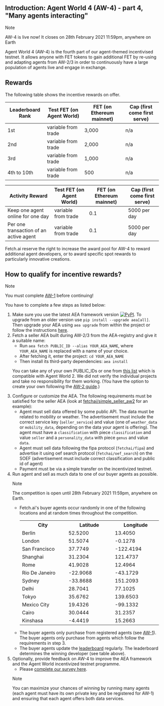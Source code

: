## Introduction: Agent World 4 (AW-4) - part 4, "Many agents interacting"

<div class="admonition note">
  <p class="admonition-title">Note</p>
  <p>AW-4 is live now! It closes on 28th February 2021 11:59pm, anywhere on Earth</p>
</div>

Agent World 4 (AW-4) is the fourth part of our agent-themed incentivised testnet. It allows anyone with FET tokens to gain additional FET by re-using and adapting agents from AW-2/3 in order to continuously have a large population of agents live and engage in exchange.


## Rewards

The following table shows the incentive rewards on offer.

Leaderboard Rank | Test FET (on Agent World)  | FET (on Ethereum mainnet) | Cap (first come first serve)
---------------------- | -------------------------- | ------------------------- | ----------------------------
1st  | variable from trade        | 3,000                     | n/a
2nd                 | variable from trade        | 2,000                       | n/a
3rd                 | variable from trade        | 1,000                       | n/a
4th to 10th       | variable from trade        | 500                       | n/a

Activity Reward | Test FET (on Agent World)  | FET (on Ethereum mainnet) | Cap (first come first serve)
---------------------- | -------------------------- | ------------------------- | ----------------------------
Keep one agent online for one day  | variable from trade        | 0.1                    | 5000 per day
Per one transaction of an active agent  | variable from trade        | 0.1                      | 5000 per day


Fetch.ai reserve the right to increase the award pool for AW-4 to reward additional agent developers, or to award specific spot rewards to particularly innovative creations.

## How to qualify for incentive rewards?

<div class="admonition note">
  <p class="admonition-title">Note</p>
  <p>You must complete <a href="../quickstart-aw1">AW-1</a> before continuing!</p>
</div>

You have to complete a few steps as listed below:

<ol>
<li> Make sure you use the latest AEA framework version <a href="https://img.shields.io/pypi/v/aea" target="_blank"><img alt="PyPI" src="https://img.shields.io/pypi/v/aea" /></a>. To upgrade from an older version use <code>pip install --upgrade aea[all]</code>. Then upgrade your AEA using <code>aea upgrade</code> from within the project or follow the instructions <a href="../../aea/upgrading" target="_blank">here</a>.</li>

<li> Fetch a seller AEA built during AW-2/3 from the AEA-registry and give it a suitable name:

<ul>
<li> Run <code>aea fetch PUBLIC_ID --alias YOUR_AEA_NAME</code>, where <code>YOUR_AEA_NAME</code> is replaced with a name of your choice.</li>
<li> After fetching it, enter the project: <code>cd YOUR_AEA_NAME</code></li>
<li> Then install its third-party dependencies: <code>aea install</code></li>
</ul>

You can take any of your own PUBLIC_IDs or one from  <a href="https://aea-registry.fetch.ai/list">this list</a> which is compatible with Agent World 2. We did not verify the individual projects and take no responsibility for them working. (You have the option to create your own following the <a href="../quickstart-aw1">AW-2 guide</a>.)

<li> Configure or customize the AEA. The following requirements must be satisfied for the seller AEA (look at <a href="https://aea-registry.fetch.ai/details/agent/fetchai/simple_seller_aw2/0.7.0" target="_blank">fetchai/simple_seller_aw2</a> for an example):

<ul>
<li>Agent must sell data offered by some public API. The data must be related to mobility or weather. The advertisement must include the correct service key (<code>seller_service</code>) and value (one of <code>weather_data</code> or <code>mobility_data</code>, depending on the data your agent is offering). The agent must have a <code>classification</code> with piece <code>classification</code> and value <code>seller</code> and a <code>personality_data</code> with piece <code>genus</code> and value <code>data</code>. </li>
<li>Agent must sell data following the fipa protocol (<code>fetchai/fipa</code>) and advertise it using oef search protocol (<code>fetchai/oef_search</code>) on the SOEF (advertisement must include correct classification and public id of agent)</li>
<li>Payment must be via a simple transfer on the incentivized testnet.</li>
</ul>

</li>

<li> Run agent and sell as much data to one of our buyer agents as possible.

<div class="admonition note">
  <p class="admonition-title">Note</p>
  <p>The competition is open until 28th February 2021 11:59pm, anywhere on Earth.</p>
</div>

<ul>
<li>Fetch.ai's buyer agents occur randomly in one of the following locations and at random times throughout the competition.

<table style="width:100%;table-layout:fixed;overflow-wrap:break-word;display:inline-table;">
  <tr>
    <th>City</th>
    <th>Latitude</th>
    <th>Longitude</th>
  </tr>
  <tr>
    <td>Berlin</td>
    <td>52.5200</td>
    <td>13.4050</td>
  </tr>
  <tr>
    <td>London</td>
    <td>51.5074</td>
    <td>-0.1278</td>
  </tr>
  <tr>
    <td>San Francisco</td>
    <td>37.7749</td>
    <td>-122.4194</td>
  </tr>
  <tr>
    <td>Shanghai</td>
    <td>31.2304</td>
    <td>121.4737</td>
  </tr>
  <tr>
    <td>Rome</td>
    <td>41.9028</td>
    <td>12.4964</td>
  </tr>
  <tr>
    <td>Rio De Janeiro</td>
    <td>-22.9068</td>
    <td>-43.1729</td>
  </tr>
  <tr>
    <td>Sydney</td>
    <td>-33.8688</td>
    <td>151.2093</td>
  </tr>
  <tr>
    <td>Delhi</td>
    <td>28.7041</td>
    <td>77.1025</td>
  </tr>
  <tr>
    <td>Tokyo</td>
    <td>35.6762</td>
    <td>139.6503</td>
  </tr>
  <tr>
    <td>Mexico City</td>
    <td>19.4326</td>
    <td>-99.1332</td>
  </tr>
  <tr>
    <td>Cairo</td>
    <td>30.0444</td>
    <td>31.2357</td>
  </tr>
  <tr>
    <td>Kinshasa</td>
    <td>-4.4419</td>
    <td>15.2663</td>
  </tr>
</table>
</li>
<li>The buyer agents only purchase from registered agents (see <a href="../quickstart-aw1">AW-1</a>). The buyer agents only purchase from agents which follow the requirements in step 3.
</li>
<li>The buyer agents update the <a href="https://leaderboard-ranking.fetch.ai" target="_blank">leaderboard</a> regularly. The leaderboard determines the winning developer (see table above).
</li>
</li>
</ul>

<!-- <li> Submit prize claim form <a href="" target="_blank">here (not open yet)</a>.</li> -->


<li> Optionally, provide feedback on AW-4 to improve the AEA framework and the Agent World incentivized testnet programme.
<ul>
<li>Please <a href="https://research.typeform.com/to/JqddP2QP" target="_blank">complete our survey here</a>.
</li>
</ul>
</li>

<div class="admonition note">
  <p class="admonition-title">Note</p>
  <p>You can maximize your chances of winning by running many agents (each agent must have its own private key and be registered for AW-1) and ensuring that each agent offers both data services.</p>
</div>
</ol>
